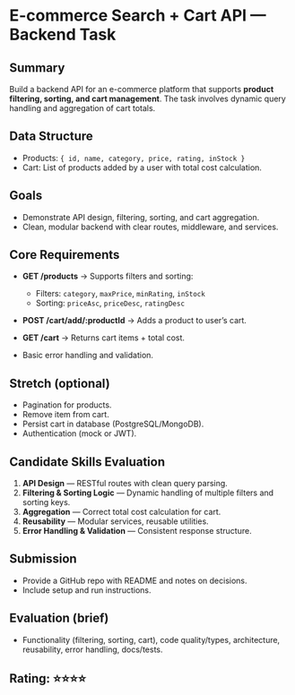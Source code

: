 # E-commerce Search + Cart API — Backend Task

## Summary

Build a backend API for an e-commerce platform that supports **product filtering, sorting, and cart management**. The task involves dynamic query handling and aggregation of cart totals.

## Data Structure

* Products: `{ id, name, category, price, rating, inStock }`
* Cart: List of products added by a user with total cost calculation.

## Goals

* Demonstrate API design, filtering, sorting, and cart aggregation.
* Clean, modular backend with clear routes, middleware, and services.

## Core Requirements

* **GET /products** → Supports filters and sorting:

  * Filters: `category`, `maxPrice`, `minRating`, `inStock`
  * Sorting: `priceAsc`, `priceDesc`, `ratingDesc`
* **POST /cart/add/\:productId** → Adds a product to user’s cart.
* **GET /cart** → Returns cart items + total cost.
* Basic error handling and validation.

## Stretch (optional)

* Pagination for products.
* Remove item from cart.
* Persist cart in database (PostgreSQL/MongoDB).
* Authentication (mock or JWT).

## Candidate Skills Evaluation

1. **API Design** — RESTful routes with clean query parsing.
2. **Filtering & Sorting Logic** — Dynamic handling of multiple filters and sorting keys.
3. **Aggregation** — Correct total cost calculation for cart.
4. **Reusability** — Modular services, reusable utilities.
5. **Error Handling & Validation** — Consistent response structure.

## Submission

* Provide a GitHub repo with README and notes on decisions.
* Include setup and run instructions.

## Evaluation (brief)

* Functionality (filtering, sorting, cart), code quality/types, architecture, reusability, error handling, docs/tests.

## Rating: ⭐⭐⭐⭐